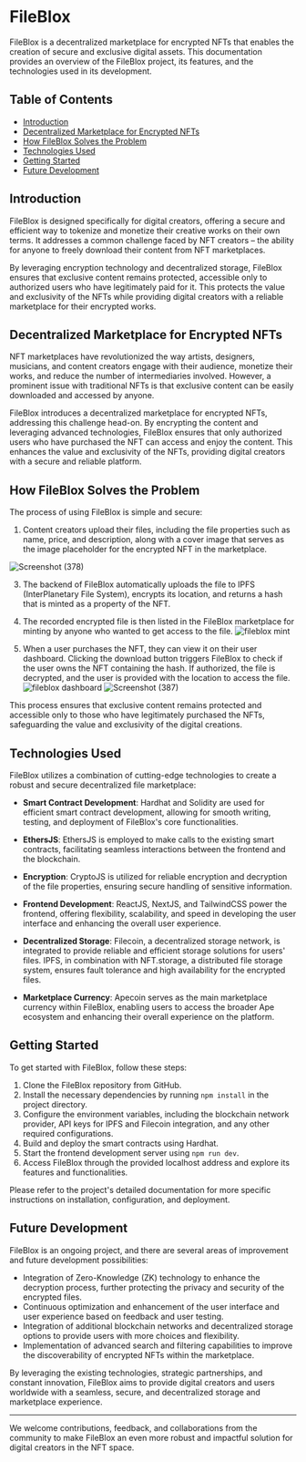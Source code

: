 # FileBlox

FileBlox is a decentralized marketplace for encrypted NFTs that enables the creation of secure and exclusive digital assets. This documentation provides an overview of the FileBlox project, its features, and the technologies used in its development.

## Table of Contents

- [Introduction](#introduction)
- [Decentralized Marketplace for Encrypted NFTs](#decentralized-marketplace-for-encrypted-nfts)
- [How FileBlox Solves the Problem](#how-fileblox-solves-the-problem)
- [Technologies Used](#technologies-used)
- [Getting Started](#getting-started)
- [Future Development](#future-development)

## Introduction

FileBlox is designed specifically for digital creators, offering a secure and efficient way to tokenize and monetize their creative works on their own terms. It addresses a common challenge faced by NFT creators – the ability for anyone to freely download their content from NFT marketplaces.

By leveraging encryption technology and decentralized storage, FileBlox ensures that exclusive content remains protected, accessible only to authorized users who have legitimately paid for it. This protects the value and exclusivity of the NFTs while providing digital creators with a reliable marketplace for their encrypted works.

## Decentralized Marketplace for Encrypted NFTs

NFT marketplaces have revolutionized the way artists, designers, musicians, and content creators engage with their audience, monetize their works, and reduce the number of intermediaries involved. However, a prominent issue with traditional NFTs is that exclusive content can be easily downloaded and accessed by anyone.

FileBlox introduces a decentralized marketplace for encrypted NFTs, addressing this challenge head-on. By encrypting the content and leveraging advanced technologies, FileBlox ensures that only authorized users who have purchased the NFT can access and enjoy the content. This enhances the value and exclusivity of the NFTs, providing digital creators with a secure and reliable platform.

## How FileBlox Solves the Problem

The process of using FileBlox is simple and secure:

1. Content creators upload their files, including the file properties such as name, price, and description, along with a cover image that serves as the image placeholder for the encrypted NFT in the marketplace.
   
![Screenshot (378)](https://github.com/raldblox/fileblox/assets/101350894/0cc0d26e-7cbb-4fed-b6cf-c5eae6a41b48)

3. The backend of FileBlox automatically uploads the file to IPFS (InterPlanetary File System), encrypts its location, and returns a hash that is minted as a property of the NFT.
4. The recorded encrypted file is then listed in the FileBlox marketplace for minting by anyone who wanted to get access to the file.
![fileblox mint](https://github.com/raldblox/fileblox/assets/101350894/9a5f8919-fe23-4829-80ec-cf3d7520fc51)


5. When a user purchases the NFT, they can view it on their user dashboard. Clicking the download button triggers FileBlox to check if the user owns the NFT containing the hash. If authorized, the file is decrypted, and the user is provided with the location to access the file.
![fileblox dashboard](https://github.com/raldblox/fileblox/assets/101350894/04a43763-606e-493d-8b1b-0bf6ee5ca3b9)
![Screenshot (387)](https://github.com/raldblox/fileblox/assets/101350894/00ad83b3-f168-4328-8707-e7ec9fc6d93a)


This process ensures that exclusive content remains protected and accessible only to those who have legitimately purchased the NFTs, safeguarding the value and exclusivity of the digital creations.

## Technologies Used

FileBlox utilizes a combination of cutting-edge technologies to create a robust and secure decentralized file marketplace:

- **Smart Contract Development**: Hardhat and Solidity are used for efficient smart contract development, allowing for smooth writing, testing, and deployment of FileBlox's core functionalities.

- **EthersJS**: EthersJS is employed to make calls to the existing smart contracts, facilitating seamless interactions between the frontend and the blockchain.

- **Encryption**: CryptoJS is utilized for reliable encryption and decryption of the file properties, ensuring secure handling of sensitive information.

- **Frontend Development**: ReactJS, NextJS, and TailwindCSS power the frontend, offering flexibility, scalability, and speed in developing the user interface and enhancing the overall user experience.

- **Decentralized Storage**: Filecoin, a decentralized storage network, is integrated to provide reliable and efficient storage solutions for users' files. IPFS, in combination with NFT.storage, a distributed file storage system, ensures fault tolerance and high availability for the encrypted files.

- **Marketplace Currency**: Apecoin serves as the main marketplace currency within FileBlox, enabling users to access the broader Ape ecosystem and enhancing their overall experience on the platform.

## Getting Started

To get started with FileBlox, follow these steps:

1. Clone the FileBlox repository from GitHub.
2. Install the necessary dependencies by running `npm install` in the project directory.
3. Configure the environment variables, including the blockchain network provider, API keys for IPFS and Filecoin integration, and any other required configurations.
4. Build and deploy the smart contracts using Hardhat.
5. Start the frontend development server using `npm run dev`.
6. Access FileBlox through the provided localhost address and explore its features and functionalities.

Please refer to the project's detailed documentation for more specific instructions on installation, configuration, and deployment.

## Future Development

FileBlox is an ongoing project, and there are several areas of improvement and future development possibilities:

* Integration of Zero-Knowledge (ZK) technology to enhance the decryption process, further protecting the privacy and security of the encrypted files.
* Continuous optimization and enhancement of the user interface and user experience based on feedback and user testing.
* Integration of additional blockchain networks and decentralized storage options to provide users with more choices and flexibility.
* Implementation of advanced search and filtering capabilities to improve the discoverability of encrypted NFTs within the marketplace.

By leveraging the existing technologies, strategic partnerships, and constant innovation, FileBlox aims to provide digital creators and users worldwide with a seamless, secure, and decentralized storage and marketplace experience.

***

We welcome contributions, feedback, and collaborations from the community to make FileBlox an even more robust and impactful solution for digital creators in the NFT space.
